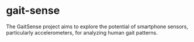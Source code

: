 # gait-sense
The GaitSense project aims to explore the potential of smartphone sensors, particularly accelerometers, for analyzing human gait patterns. 
